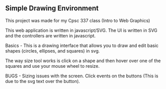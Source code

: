 Simple Drawing Environment
----------------------------------

This project was made for my Cpsc 337 class (Intro to Web Graphics) 

This web application is written in javascript/SVG. The UI is written in SVG and the controllers are written in javascript.

Basics - 
This is a drawing interface that allows you to draw and edit basic shapes (circles, ellipses, and squares) in svg.

The way size tool works is click on a shape and then hover over one of the squares and use your mouse wheel to resize.

BUGS - 
Sizing issues with the screen. 
Click events on the buttons (This is due to the svg text over the button).
